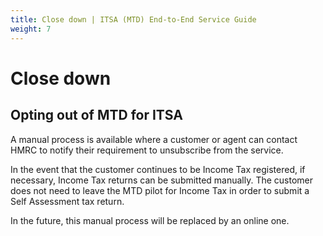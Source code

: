```yaml
---
title: Close down | ITSA (MTD) End-to-End Service Guide
weight: 7
---
```


<!--- Section owner: MTD Programme --->

# Close down

## Opting out of MTD for ITSA

A manual process is available where a customer or agent can contact HMRC to notify their requirement to unsubscribe from the service.

In the event that the customer continues to be Income Tax registered, if necessary, Income Tax returns can be submitted manually.  The customer does not need to leave the MTD pilot for Income Tax in order to submit a Self Assessment tax return.

In the future, this manual process will be replaced by an online one.
